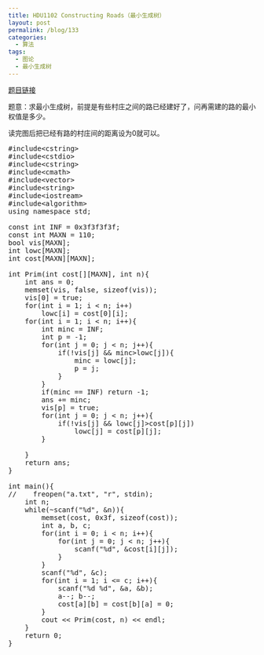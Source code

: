 ```yaml
---
title: HDU1102 Constructing Roads（最小生成树）
layout: post
permalink: /blog/133
categories:
  - 算法
tags:
  - 图论
  - 最小生成树
---
```

<a href="http://acm.hdu.edu.cn/showproblem.php?pid=1102" target="_blank">题目链接</a>

题意：求最小生成树，前提是有些村庄之间的路已经建好了，问再需建的路的最小权值是多少。

读完图后把已经有路的村庄间的距离设为0就可以。

<pre class="brush: cpp; title: ; notranslate" title="">#include&lt;cstring&gt;
#include&lt;cstdio&gt;
#include&lt;cstring&gt;
#include&lt;cmath&gt;
#include&lt;vector&gt;
#include&lt;string&gt;
#include&lt;iostream&gt;
#include&lt;algorithm&gt;
using namespace std;

const int INF = 0x3f3f3f3f;
const int MAXN = 110;
bool vis[MAXN];
int lowc[MAXN];
int cost[MAXN][MAXN];

int Prim(int cost[][MAXN], int n){
    int ans = 0;
    memset(vis, false, sizeof(vis));
    vis[0] = true;
    for(int i = 1; i &lt; n; i++)
        lowc[i] = cost[0][i];
    for(int i = 1; i &lt; n; i++){
        int minc = INF;
        int p = -1;
        for(int j = 0; j &lt; n; j++){
            if(!vis[j] && minc&gt;lowc[j]){
                minc = lowc[j];
                p = j;
            }
        }
        if(minc == INF) return -1;
        ans += minc;
        vis[p] = true;
        for(int j = 0; j &lt; n; j++){
            if(!vis[j] && lowc[j]&gt;cost[p][j])
                lowc[j] = cost[p][j];
        }

    }
    return ans;
}

int main(){
//    freopen("a.txt", "r", stdin);
    int n;
    while(~scanf("%d", &n)){
        memset(cost, 0x3f, sizeof(cost));
        int a, b, c;
        for(int i = 0; i &lt; n; i++){
            for(int j = 0; j &lt; n; j++){
                scanf("%d", &cost[i][j]);
            }
        }
        scanf("%d", &c);
        for(int i = 1; i &lt;= c; i++){
            scanf("%d %d", &a, &b);
            a--; b--;
            cost[a][b] = cost[b][a] = 0;
        }
        cout &lt;&lt; Prim(cost, n) &lt;&lt; endl;
    }
    return 0;
}
</pre>